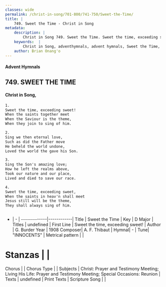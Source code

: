 ```yaml
---
classes: wide
permalink: /christ-in-song/701-800/741-750/Sweet-the-Time/
title: |
    749. Sweet the Time - Christ in Song
metadata:
    description: |
        Christ in Song 749. Sweet the Time. Sweet the time, exceeding sweet! When the saints together meet When the Saviour is the theme, When they join to sing of him.
    keywords:  |
        Christ in Song, adventhymnals, advent hymnals, Sweet the Time, Sweet the time, exceeding sweet!. 
    author: Brian Onang'o
---
```


#### Advent Hymnals
## 749. SWEET THE TIME
####  Christ in Song,

```txt
1.
Sweet the time, exceeding sweet!
When the saints together meet
When the Saviour is the theme,
When they join to sing of him.

2.
Sing we then eternal love,
Such as did the Father move
He beheld the world undone,
Loved the world the gave his Son.

3.
Sing the Son's amazing love;
How he left the realms above,
Took our nature and our place,
Lived and died to save our race.

4.
Sweet the time, exceeding sweet,
When the saints in heav'n shall meet
Jesus still will be the theme,
They shall always sing of him.



```

- |   -  |
-------------|------------|
Title | Sweet the Time |
Key | D Major |
Titles | undefined |
First Line | Sweet the time, exceeding sweet! |
Author | G. Burder
Year | 1908
Composer| A. F. Thibaut |
Hymnal|  - |
Tune| "INNOCENTS" |
Metrical pattern | |
# Stanzas |  |
Chorus |  |
Chorus Type |  |
Subjects | Christ: Prayer and Testimony Meeting; Living His Life: Prayer and Testimony Meeting; Special Occasions: Reunion |
Texts | undefined |
Print Texts | 
Scripture Song |  |
    
